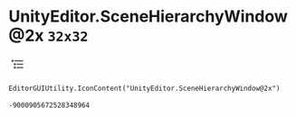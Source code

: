 # UnityEditor.SceneHierarchyWindow@2x `32x32`
<img src="/img/UnityEditor.SceneHierarchyWindow@2x.png" width=32 height=32>

``` CSharp
EditorGUIUtility.IconContent("UnityEditor.SceneHierarchyWindow@2x")
```
```
-9000905672528348964
```
